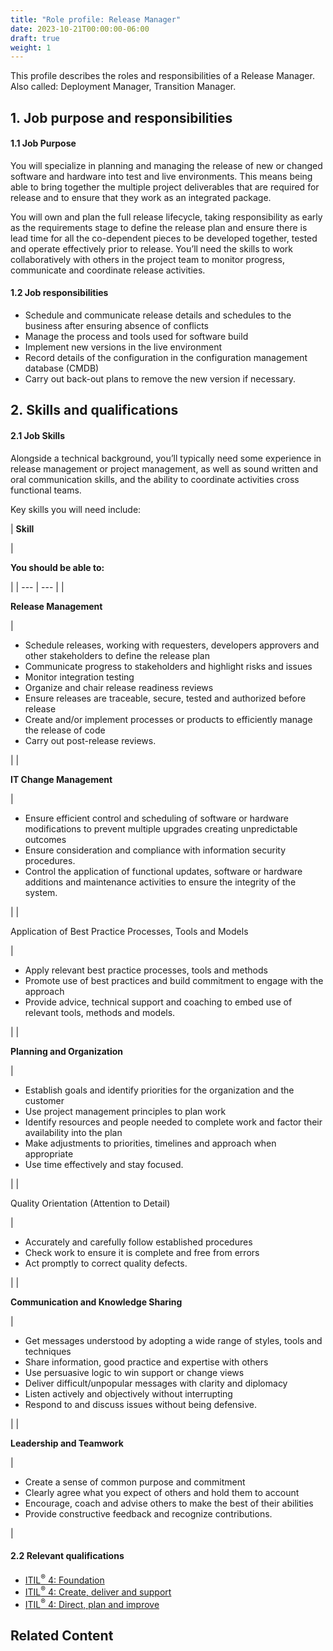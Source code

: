 ```yaml
---
title: "Role profile: Release Manager"
date: 2023-10-21T00:00:00-06:00
draft: true
weight: 1
---
```


This profile describes the roles and responsibilities of a Release Manager. Also called: Deployment Manager, Transition Manager.

## 1. Job purpose and responsibilities

#### 1.1 Job Purpose

You will specialize in planning and managing the release of new or changed software and hardware into test and live environments. This means being able to bring together the multiple project deliverables that are required for release and to ensure that they work as an integrated package.

You will own and plan the full release lifecycle, taking responsibility as early as the requirements stage to define the release plan and ensure there is lead time for all the co-dependent pieces to be developed together, tested and operate effectively prior to release. You’ll need the skills to work collaboratively with others in the project team to monitor progress, communicate and coordinate release activities.

#### 1.2 Job responsibilities

* Schedule and communicate release details and schedules to the business after ensuring absence of conflicts
* Manage the process and tools used for software build
* Implement new versions in the live environment
* Record details of the configuration in the configuration management database (CMDB)
* Carry out back-out plans to remove the new version if necessary.

## 2. Skills and qualifications

#### 2.1 Job Skills

Alongside a technical background, you’ll typically need some experience in release management or project management, as well as sound written and oral communication skills, and the ability to coordinate activities cross functional teams.

Key skills you will need include:

| 
**Skill**

 | 

**You should be able to:**

 |
| --- | --- |
| 

**Release Management**

 | 

* Schedule releases, working with requesters, developers approvers and other stakeholders to define the release plan
* Communicate progress to stakeholders and highlight risks and issues
* Monitor integration testing
* Organize and chair release readiness reviews
* Ensure releases are traceable, secure, tested and authorized before release
* Create and/or implement processes or products to efficiently manage the release of code
* Carry out post-release reviews.

 |
| 

**IT Change Management**

 | 

* Ensure efficient control and scheduling of software or hardware modifications to prevent multiple upgrades creating unpredictable outcomes
* Ensure consideration and compliance with information security procedures.
* Control the application of functional updates, software or hardware additions and maintenance activities to ensure the integrity of the system.

 |
| 

Application of Best Practice Processes, Tools and Models

 | 

* Apply relevant best practice processes, tools and methods
* Promote use of best practices and build commitment to engage with the approach
* Provide advice, technical support and coaching to embed use of relevant tools, methods and models.

 |
| 

**Planning and Organization**

 | 

* Establish goals and identify priorities for the organization and the customer
* Use project management principles to plan work
* Identify resources and people needed to complete work and factor their availability into the plan
* Make adjustments to priorities, timelines and approach when appropriate
* Use time effectively and stay focused.

 |
| 

Quality Orientation (Attention to Detail)

 | 

* Accurately and carefully follow established procedures
* Check work to ensure it is complete and free from errors
* Act promptly to correct quality defects.

 |
| 

**Communication and Knowledge Sharing**

 | 

* Get messages understood by adopting a wide range of styles, tools and techniques
* Share information, good practice and expertise with others
* Use persuasive logic to win support or change views
* Deliver difficult/unpopular messages with clarity and diplomacy
* Listen actively and objectively without interrupting
* Respond to and discuss issues without being defensive.

 |
| 

**Leadership and Teamwork**

 | 

* Create a sense of common purpose and commitment
* Clearly agree what you expect of others and hold them to account
* Encourage, coach and advise others to make the best of their abilities
* Provide constructive feedback and recognize contributions.

 |

#### 2.2 Relevant qualifications

* [ITIL<sup>®</sup> 4: Foundation](https://www.axelos.com/certifications/itil-service-management/itil-4-foundation)
* [ITIL<sup>®</sup> 4: Create, deliver and support](https://www.axelos.com/certifications/itil-service-management/managing-professional/create-deliver-and-support)
* [ITIL<sup>®</sup> 4: Direct, plan and improve](https://www.axelos.com/certifications/itil-service-management/managing-professional/direct-plan-and-improve)

## Related Content
